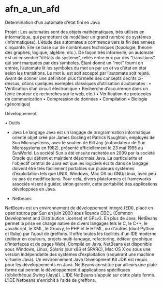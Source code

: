 # afn_a_un_afd

Determination d'un automate d'etat fini en Java


Projet :
Les automates sont des objets mathématiques, très utilisés en informatique, qui permettent de modéliser un grand nombre de systèmes (informatiques). L’étude des automates a commencé vers la fin des années cinquante. Elle se base sur de nombreuses techniques (topologie, théorie des graphes, logique, algèbre, etc.). De façon très informelle, un automate est un ensemble “d’états du système”, reliés entre eux par des “transitions” qui sont marquées par des symboles. Étant donné un “mot” fourni en entrée, l’automate lit les symboles du mot un par un et va d’état en état selon les transitions. Le mot lu est soit accepté par l’automate soit rejeté.
Avant de donner une définition plus formelle des concepts décrits ci-dessus, citons quelques exemples classiques d’utilisation d’automates :
•	Vérification d’un circuit électronique
•	Recherche d’occurrence dans un texte (moteur de recherches sur le web, etc.)
•	Vérification de protocoles de communication
•	Compression de données
•	Compilation
•	Biologie (génomique)

Développement

  • Outils

   -   Java
Le langage Java est un langage de programmation informatique orienté objet créé par James Gosling et Patrick Naughton, employés de Sun Microsystems, avec le soutien de Bill Joy (cofondateur de Sun Microsystems en 1982), présenté officiellement le 23 mai 1995 au SunWorld.
La société Sun a été ensuite rachetée en 2009 par la société Oracle qui détient et maintient désormais Java.
La particularité et l'objectif central de Java est que les logiciels écrits dans ce langage doivent être très facilement portables sur plusieurs systèmes d’exploitation tels que UNIX, Windows, Mac OS ou GNU/Linux, avec peu ou pas de modifications. Pour cela, divers plateformes et frameworks associés visent à guider, sinon garantir, cette portabilité des applications développées en Java.

  -  Netbeans

NetBeans est un environnement de développement intégré (EDI), placé en open source par Sun en juin 2000 sous licence CDDL (Common Development and Distribution License) et GPLv2. En plus de Java, NetBeans permet la prise en charge native de divers langages tels le C, le C++, le JavaScript, le XML, le Groovy, le PHP et le HTML, ou d'autres (dont Python et Ruby) par l'ajout de greffons. Il offre toutes les facilités d'un IDE moderne (éditeur en couleurs, projets multi-langage, refactoring, éditeur graphique d'interfaces et de pages Web).
Compilé en Java, NetBeans est disponible sous Windows, Linux, Solaris (sur x86 et SPARC), Mac OS X ou sous une version indépendante des systèmes d'exploitation (requérant une machine virtuelle Java). Un environnement Java Development Kit JDK est requis pour les développements en Java.
NetBeans constitue par ailleurs une plate forme qui permet le développement d'applications spécifiques (bibliothèque Swing (Java)). L'IDE NetBeans s'appuie sur cette plate forme.
L'IDE Netbeans s'enrichit à l'aide de greffons.
